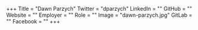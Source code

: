 +++
Title = "Dawn Parzych"
Twitter = "dparzych"
LinkedIn = ""
GitHub = ""
Website = ""
Employer = ""
Role = ""
Image = "dawn-parzych.jpg"
GitLab = ""
Facebook = ""
+++

